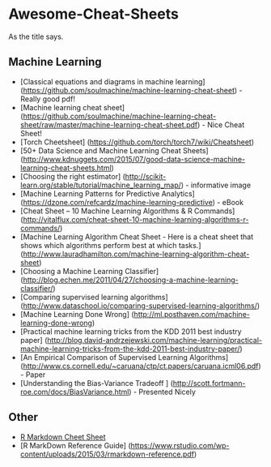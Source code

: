 # Awesome-Cheat-Sheets
As the title says. 

## Machine Learning
* [Classical equations and diagrams in machine learning] (https://github.com/soulmachine/machine-learning-cheat-sheet) - Really good pdf!
* [Machine learning cheat sheet] (https://github.com/soulmachine/machine-learning-cheat-sheet/raw/master/machine-learning-cheat-sheet.pdf) - Nice Cheat Sheet!
* [Torch Cheetsheet] (https://github.com/torch/torch7/wiki/Cheatsheet)
* [50+ Data Science and Machine Learning Cheat Sheets] (http://www.kdnuggets.com/2015/07/good-data-science-machine-learning-cheat-sheets.html)
* [Choosing the right estimator] (http://scikit-learn.org/stable/tutorial/machine_learning_map/) - informative image
* [Machine Learning Patterns for Predictive Analytics] (https://dzone.com/refcardz/machine-learning-predictive) - eBook
* [Cheat Sheet – 10 Machine Learning Algorithms & R Commands] (http://vitalflux.com/cheat-sheet-10-machine-learning-algorithms-r-commands/)
* [Machine Learning Algorithm Cheat Sheet - Here is a cheat sheet that shows which algorithms perform best at which tasks.] (http://www.lauradhamilton.com/machine-learning-algorithm-cheat-sheet)
* [Choosing a Machine Learning Classifier] (http://blog.echen.me/2011/04/27/choosing-a-machine-learning-classifier/)
* [Comparing supervised learning algorithms] (http://www.dataschool.io/comparing-supervised-learning-algorithms/)
* [Machine Learning Done Wrong] (http://ml.posthaven.com/machine-learning-done-wrong)
* [Practical machine learning tricks from the KDD 2011 best industry paper] (http://blog.david-andrzejewski.com/machine-learning/practical-machine-learning-tricks-from-the-kdd-2011-best-industry-paper/) 
* [An Empirical Comparison of Supervised Learning Algorithms] (http://www.cs.cornell.edu/~caruana/ctp/ct.papers/caruana.icml06.pdf) - Paper
* [Understanding the Bias-Variance Tradeoff ] (http://scott.fortmann-roe.com/docs/BiasVariance.html) - Presented Nicely

 ## Other
* [R Markdown Cheet Sheet](https://www.rstudio.com/wp-content/uploads/2015/02/rmarkdown-cheatsheet.pdf)
* [R MarkDown Reference Guide] (https://www.rstudio.com/wp-content/uploads/2015/03/rmarkdown-reference.pdf)

